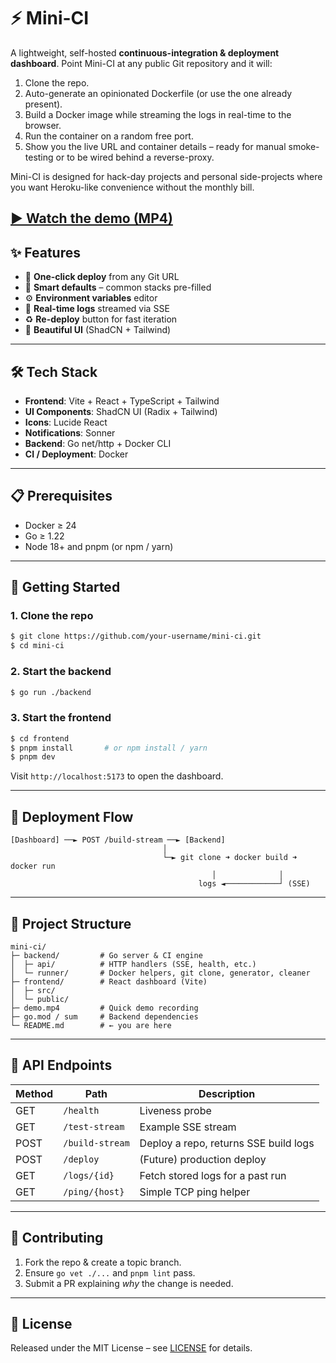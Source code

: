 # ⚡️ Mini-CI

A lightweight, self-hosted **continuous-integration & deployment dashboard**. Point Mini-CI at any public Git repository and it will:

1. Clone the repo.
2. Auto-generate an opinionated Dockerfile (or use the one already present).
3. Build a Docker image while streaming the logs in real-time to the browser.
4. Run the container on a random free port.
5. Show you the live URL and container details – ready for manual smoke-testing or to be wired behind a reverse-proxy.

Mini-CI is designed for hack-day projects and personal side-projects where you want Heroku-like convenience without the monthly bill.



[▶ Watch the demo (MP4)](./demo.mp4)
---

## ✨ Features

- 🔸 **One-click deploy** from any Git URL
- 🧠 **Smart defaults** – common stacks pre-filled
- ⚙️ **Environment variables** editor
- 📜 **Real-time logs** streamed via SSE
- ♻️ **Re-deploy** button for fast iteration
- 🖤 **Beautiful UI** (ShadCN + Tailwind)

---

## 🛠️ Tech Stack

- **Frontend**: Vite + React + TypeScript + Tailwind
- **UI Components**: ShadCN UI (Radix + Tailwind)
- **Icons**: Lucide React
- **Notifications**: Sonner
- **Backend**: Go net/http + Docker CLI
- **CI / Deployment**: Docker

---

## 📋 Prerequisites

- Docker ≥ 24
- Go ≥ 1.22
- Node 18+ and pnpm (or npm / yarn)

---

## 🚀 Getting Started

### 1. Clone the repo

```bash
$ git clone https://github.com/your-username/mini-ci.git
$ cd mini-ci
```

### 2. Start the backend

```bash
$ go run ./backend
```

### 3. Start the frontend

```bash
$ cd frontend
$ pnpm install       # or npm install / yarn
$ pnpm dev
```

Visit `http://localhost:5173` to open the dashboard.

---

## 🔄 Deployment Flow

```text
[Dashboard] ──► POST /build-stream ──► [Backend]
                                  │
                                  └─► git clone ➜ docker build ➜ docker run
                                             │              │
                                          logs ◄────────────┘ (SSE)
```

---

## 📂 Project Structure

```
mini-ci/
├─ backend/         # Go server & CI engine
│  ├─ api/          # HTTP handlers (SSE, health, etc.)
│  └─ runner/       # Docker helpers, git clone, generator, cleaner
├─ frontend/        # React dashboard (Vite)
│  ├─ src/
│  └─ public/
├─ demo.mp4         # Quick demo recording
├─ go.mod / sum     # Backend dependencies
└─ README.md        # ← you are here
```

---

## 📑 API Endpoints

| Method | Path            | Description                           |
| ------ | --------------- | ------------------------------------- |
| GET    | `/health`       | Liveness probe                        |
| GET    | `/test-stream`  | Example SSE stream                    |
| POST   | `/build-stream` | Deploy a repo, returns SSE build logs |
| POST   | `/deploy`       | (Future) production deploy            |
| GET    | `/logs/{id}`    | Fetch stored logs for a past run      |
| GET    | `/ping/{host}`  | Simple TCP ping helper                |

---

## 🤝 Contributing

1. Fork the repo & create a topic branch.
2. Ensure `go vet ./...` and `pnpm lint` pass.
3. Submit a PR explaining _why_ the change is needed.

---

## 📜 License

Released under the MIT License – see [LICENSE](LICENSE) for details.
